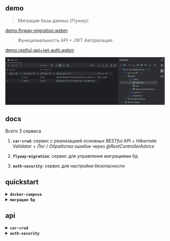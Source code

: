 ## demo

> Миграция базы данных (Flyway):

[demo.flyway-migration.webm](../../../Downloads/demo.flyway-migration.webm)

> Функциональность API + JWT Авторизация:

[demo.restful-api+jwt-auth.webm](../../../Downloads/demo.restful-api%2Bjwt-auth.webm)

![img_3.png](img_3.png)

## docs

Всего 3 сервиса

1. **`car-crud`**: сервис с реализацией основных _RESTful API_ + _Hibernate Validator_ + _Лог_ / _Обработка ошибок_ через _@RestControllerAdvice_

2. **`flyway-migration`**: сервис для управления миграциями бд
   
3. **`auth-security`**: сервис для настройки безопасности
    

## quickstart

<details>
  <summary><b><code>docker-compose</code></b></summary>

1. Запуситите `docker-compose.yaml` 

    ![img_1.png](img_1.png)

2. Подключитесь к бд через `DataGrip` (`IntelliJ IDEA Ultimate`)

    ![img.png](img.png)


</details>


<details>
  <summary><b><code>миграция бд</code></b></summary>

1. Запустите сервис `flyway-migration` (`FlywayMigration.class`)
2. В `resources/db/migration` определены версии миграции бд

    ![img_2.png](img_2.png)

    Где определена таблица `Cars`:
    ```postgresql
    CREATE TABLE cars (
         id UUID PRIMARY KEY DEFAULT gen_random_uuid(),
         make VARCHAR(255) NOT NULL,
         model VARCHAR(255) NOT NULL,
         year INT NOT NULL,
         price NUMERIC NOT NULL,
         vin VARCHAR(17) NOT NULL UNIQUE
    );
    
    -- нужно для gen_random_uuid()
    CREATE EXTENSION IF NOT EXISTS pgcrypto;
    ```
      
    И в которых определены `init` значения:
    ```postgresql
    INSERT INTO cars (make, model, year, price, vin)
    VALUES
            ('Toyota', 'Corolla', 1991, 20000.50, '1HGBH41JXMN109186'),
            ('Hyundai', 'Elantra', 2024, 15000.00, '1FADP3F29JL235973'),
            ('Honda', 'Civic', 2021, 22000.75, '19XFC1F56GE200815'),
            ('BMW', 'X5', 2015, 35000.30, '5UXKR6C59K0W97452'),
            ('Audi', 'A4', 2000, 27000.90, 'WAUZVAFB5CN071113');
    ```

</details>





## api

<details>
  <summary><b><code>car-crud</code></b></summary>

1. <details>

    <summary>GET /cars</summary>
    
    **_Request:_**

      ```
      http://localhost:8080/car-crud/api/cars
      ```

    **_Response:_**
    
    ```yaml
    [
        {
            "id": "ad118fab-767c-4762-a0f4-d2197123c9f9",
            "make": "Toyota",
            "model": "Corolla",
            "year": 1991,
            "price": 20000.5,
            "vin": "1HGBH41JXMN109186"
        },
        {
            "id": "dc0265a0-5b7a-4cb7-985b-7801edfe3696",
            "make": "Hyundai",
            "model": "Elantra",
            "year": 2024,
            "price": 15000.0,
            "vin": "1FADP3F29JL235973"
        },
        {
            "id": "1cf3c9c8-c722-41a6-b7a3-2dc5b591c20a",
            "make": "Honda",
            "model": "Civic",
            "year": 2021,
            "price": 22000.75,
            "vin": "19XFC1F56GE200815"
        },
        {
            "id": "4f4f9ae2-e76c-43fe-bedf-dfd061a31696",
            "make": "BMW",
            "model": "X5",
            "year": 2015,
            "price": 35000.3,
            "vin": "5UXKR6C59K0W97452"
        },
        {
            "id": "60ee985f-9b3c-48d6-96a9-761a1924b22b",
            "make": "Audi",
            "model": "A4",
            "year": 2000,
            "price": 27000.9,
            "vin": "WAUZVAFB5CN071113"
        },
        {
            "id": "a8c94763-7bd8-422c-9d1a-29521bf46e71",
            "make": "updated",
            "model": "updated",
            "year": 2024,
            "price": 20000.5,
            "vin": "1HGBH41JXMN109181"
        },
        {
            "id": "98c7f549-b6d6-4ce3-9280-b4675651f15a",
            "make": "new_test",
            "model": "new_test",
            "year": 1886,
            "price": 20000.5,
            "vin": "1HGBH41JXMN109182"
        }
    ]
    ```

    </details>



2. <details>

    <summary>GET /cars/{id}</summary>

   **_Request:_**

      ```
      http://localhost:8080/car-crud/api/cars/ad118fab-767c-4762-a0f4-d2197123c9f9
      ```
   
      >  `ad118fab-767c-4762-a0f4-d2197123c9f9` id от  init записей при миграции в бд

   **_Response:_**

    ```yaml
    {
        "id": "ad118fab-767c-4762-a0f4-d2197123c9f9",
        "make": "Toyota",
        "model": "Corolla",
        "year": 1991,
        "price": 20000.5,
        "vin": "1HGBH41JXMN109186"
    }
    ```

    </details>



3. <details>

    <summary>POST /cars</summary>

   **_Request:_**

      ```
      http://localhost:8080/car-crud/api/cars
      ```

    ```yaml
    {
        "make": "test",
        "model": "test",
        "year": 2000,
        "price": 100.0,
        "vin": "A0000000000000001"
    }
    ```

   **_Response:_**

    ```yaml
    successfully saved
    ```

    </details>



4. <details>

    <summary>PUT /cars/{id}</summary>

   **_Request:_**

      ```
      http://localhost:8080/car-crud/api/cars/{подставьте id от элемента добавленного через POST}
      ```

    ```yaml
    {
        "make": "update",
        "model": "update",
        "year": 2000,
        "price": 100.0,
        "vin": "A0000000000000002"
    }
    ```

   **_Response:_**

    ```yaml
    successfully updated
    ```

    </details>



5. <details>

    <summary>DELETE /cars/{id}</summary>

   **_Request:_**

      ```
      http://localhost:8080/car-crud/api/cars/{подставьте id от элемента добавленного через POST}
      ```

   **_Response:_**

    ```yaml
    successfully deleted
    ```

    </details>

</details>


<details>
  <summary><b><code>auth-security</code></b></summary>

1. <details>

    <summary>POST /auth/sign-in</summary>

   **_Request:_**

      ```
      http://localhost:8080/auth/sign-in
      ```

    ```yaml
    {
       "name": "qwert",
       "password": "qwert",
       "email": "qwert",
       "role": "ROLE_USER"
    }
    ```

   **_Response:_**

    ```yaml
    eyJhbGciOiJIUzI1NiJ9.eyJzdWIiOiJxd2VydCIsImlhdCI6MTczNDUyMjI1NCwiZXhwIjoxNzM0NTI0MDU0fQ.zEj-QNrg9UKBg6WhU8iM748HETT80mGLsZZx1BOTgjE
    ```
   > Это не актуальный jwt (для теста нужно будет сгенерировать локально)

    </details>

</details>

